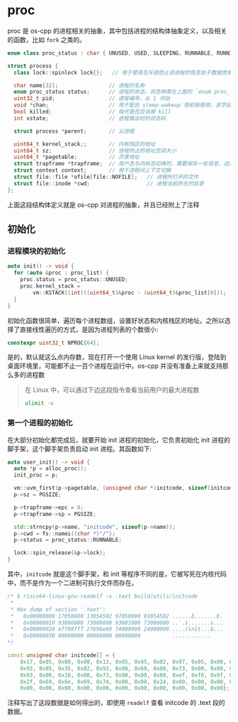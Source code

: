 # proc

proc 是 os-cpp 的进程相关的抽象，其中包括进程的结构体抽象定义，以及相关的函数，比如 `fork` 之类的。

```cpp
enum class proc_status : char { UNUSED, USED, SLEEPING, RUNNABLE, RUNNING, ZOMBIE };

struct process {
  class lock::spinlock lock{};   // 用于使用互斥锁防止该进程的信息处于数据竞争的状态

  char name[32];                // 进程的名称
  enum proc_status status;      // 进程的状态，状态种类在上面的 `enum proc_status` 被定义
  uint32_t pid;                 // 进程编号，从 1 开始
  void *chan;                   // 用于配合 sleep-wakeup 锁机制使用，该字段会存储条件变量，之后调用 wakeup 的时候会找到条件变量一致的再唤醒
  bool killed;                  // 指代是否应该被 kill
  int xstate;                   // 进程推出时的状态码 

  struct process *parent;       // 父进程

  uint64_t kernel_stack;;       // 内核栈区的地址
  uint64_t sz;                  // 进程所占的地址空间大小
  uint64_t *pagetable;          // 页表地址
  struct trapframe *trapframe;  // 用户态与内核态切换时，需要保存一些信息，这是保存信息区域的地址
  struct context context;       // 用于进程间上下文切换
  struct file::file *ofile[file::NOFILE];   // 进程所打开的文件
  struct file::inode *cwd;                  // 进程当前所在的目录
};
```

上面这段结构体定义就是 os-cpp 对进程的抽象，并且已经附上了注释

## 初始化
### 进程模块的初始化

```cpp
auto init() -> void {
  for (auto &proc : proc_list) {
    proc.status = proc_status::UNUSED;
    proc.kernel_stack =
        vm::KSTACK((int)((uint64_t)&proc - (uint64_t)&proc_list[0]));
  }
}
```

初始化函数很简单，遍历每个进程数组，设置好状态和内核栈区的地址。之所以选择了直接线性遍历的方式，是因为进程列表的个数很小:

```cpp
constexpr uint32_t NPROC{64};
```

是的，默认就这么点内存数，现在打开一个使用 Linux kernel 的发行版，登陆到桌面环境里，可能都不止一百个进程在运行中。os-cpp 并没有准备上来就支持那么多的进程数

> 在 Linux 中，可以通过下边这段指令查看当前用户的最大进程数
>
> ```bash
> ulimit -u
> ```

### 第一个进程的初始化

在大部分初始化都完成后，就要开始 init 进程的初始化，它负责初始化 init 进程的脚手架，这个脚手架负责启动 init 进程。其函数如下:

```cpp
auto user_init() -> void {
  auto *p = alloc_proc();
  init_proc = p;

  vm::uvm_first(p->pagetable, (unsigned char *)initcode, sizeof(initcode));
  p->sz = PGSIZE;

  p->trapframe->epc = 0;
  p->trapframe->sp = PGSIZE;

  std::strncpy(p->name, "initcode", sizeof(p->name));
  p->cwd = fs::namei((char *)"/");
  p->status = proc_status::RUNNABLE;

  lock::spin_release(&p->lock);
}
```

其中，`initcode` 就是这个脚手架，和 init 等程序不同的是，它被写死在内核代码中，而不是作为一个二进制可执行文件而存在。

```cpp
/* $ riscv64-linux-gnu-readelf -x .text build/utils/initcode
 *
 * Hex dump of section '.text':
 *   0x00000000 17050000 13054502 97050000 93854502 ......E.......E.
 *   0x00000010 93086000 73000000 93081000 73000000 ..`.s.......s...
 *   0x00000020 eff09fff 2f696e69 74000000 24000000 ..../init...$...
 *   0x00000030 00000000 00000000 00000000          ............
*/

const unsigned char initcode[] = {
    0x17, 0x05, 0x00, 0x00, 0x13, 0x05, 0x45, 0x02, 0x97, 0x05, 0x00, 0x00,
    0x93, 0x85, 0x35, 0x02, 0x93, 0x08, 0x60, 0x00, 0x73, 0x00, 0x00, 0x00,
    0x93, 0x08, 0x10, 0x00, 0x73, 0x00, 0x00, 0x00, 0xef, 0xf0, 0x9f, 0xff,
    0x2f, 0x69, 0x6e, 0x69, 0x74, 0x00, 0x00, 0x24, 0x00, 0x00, 0x00, 0x00,
    0x00, 0x00, 0x00, 0x00, 0x00, 0x00, 0x00, 0x00, 0x00, 0x00, 0x00};
```

注释写出了这段数据是如何得出的，即使用 `readelf` 查看 initcode 的 .text 段的数据。


